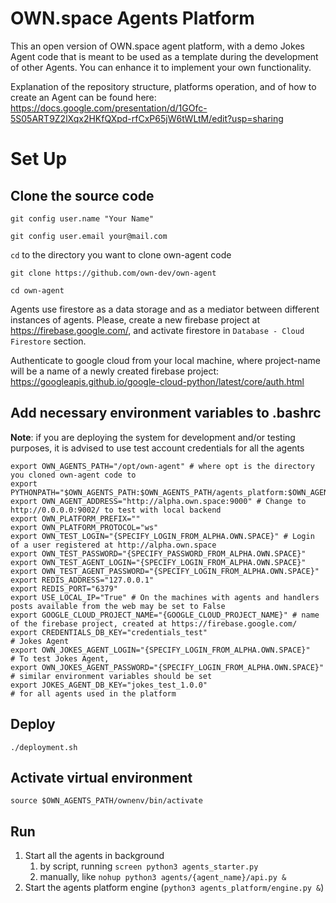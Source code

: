# OWN.space Agents Platform

This an open version of OWN.space agent platform,
with a demo Jokes Agent code that is meant to be used as a template during the development of other Agents.
You can enhance it to implement your own functionality.

Explanation of the repository structure, platforms operation, and of how to create an Agent can be found here:
https://docs.google.com/presentation/d/1GOfc-5S05ART9Z2lXqx2HKfQXpd-rfCxP65jW6tWLtM/edit?usp=sharing

# Set Up
## Clone the source code
`git config user.name "Your Name"`

`git config user.email your@mail.com`

`cd` to the directory you want to clone own-agent code

`git clone https://github.com/own-dev/own-agent`

`cd own-agent`

Agents use firestore as a data storage and as a mediator between different instances of agents.
Please, create a new firebase project at https://firebase.google.com/,
and activate firestore in `Database - Cloud Firestore` section.

Authenticate to google cloud from your local machine,
where project-name will be a name of a newly created firebase project:
https://googleapis.github.io/google-cloud-python/latest/core/auth.html

## Add necessary environment variables to .bashrc
**Note**: if you are deploying the system for development and/or testing purposes,
it is advised to use test account credentials for all the agents
```
export OWN_AGENTS_PATH="/opt/own-agent" # where opt is the directory you cloned own-agent code to
export PYTHONPATH="$OWN_AGENTS_PATH:$OWN_AGENTS_PATH/agents_platform:$OWN_AGENTS_PATH/agents:$OWN_AGENTS_PATH/agents/news:$OWN_AGENTS_PATH/agents/ip:$OWN_AGENTS_PATH/agents/science:$OWN_AGENTS_PATH/agents_platform/own_adapter"
export OWN_AGENT_ADDRESS="http://alpha.own.space:9000" # Change to http://0.0.0.0:9002/ to test with local backend
export OWN_PLATFORM_PREFIX=""
export OWN_PLATFORM_PROTOCOL="ws"
export OWN_TEST_LOGIN="{SPECIFY_LOGIN_FROM_ALPHA.OWN.SPACE}" # Login of a user registered at http://alpha.own.space
export OWN_TEST_PASSWORD="{SPECIFY_PASSWORD_FROM_ALPHA.OWN.SPACE}"
export OWN_TEST_AGENT_LOGIN="{SPECIFY_LOGIN_FROM_ALPHA.OWN.SPACE}"
export OWN_TEST_AGENT_PASSWORD="{SPECIFY_LOGIN_FROM_ALPHA.OWN.SPACE}"
export REDIS_ADDRESS="127.0.0.1"
export REDIS_PORT="6379"
export USE_LOCAL_IP="True" # On the machines with agents and handlers posts available from the web may be set to False
export GOOGLE_CLOUD_PROJECT_NAME="{GOOGLE_CLOUD_PROJECT_NAME}" # name of the firebase project, created at https://firebase.google.com/
export CREDENTIALS_DB_KEY="credentials_test"
# Jokes Agent
export OWN_JOKES_AGENT_LOGIN="{SPECIFY_LOGIN_FROM_ALPHA.OWN.SPACE}"     # To test Jokes Agent,
export OWN_JOKES_AGENT_PASSWORD="{SPECIFY_LOGIN_FROM_ALPHA.OWN.SPACE}"  # similar environment variables should be set
export JOKES_AGENT_DB_KEY="jokes_test_1.0.0"                            # for all agents used in the platform
```

## Deploy
`./deployment.sh`

## Activate virtual environment

`source $OWN_AGENTS_PATH/ownenv/bin/activate`

## Run
1. Start all the agents in background
    1. by script, running `screen python3 agents_starter.py`
    2. manually, like `nohup python3 agents/{agent_name}/api.py &`
2. Start the agents platform engine (`python3 agents_platform/engine.py &`)